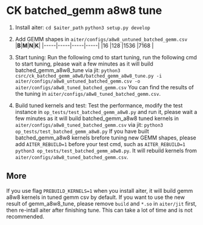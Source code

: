 # CK batched_gemm a8w8 tune

1. Install aiter:
`cd $aiter_path`
`python3 setup.py develop`

2. Add GEMM shapes in `aiter/configs/a8w8_untuned_batched_gemm.csv`
    |**B**|**M**|**N**|**K**|
    |-----|-----|-----|-----|
    |16   |128  |1536 |7168 |

3. Start tuning:
Run the following cmd to start tuning, run the following cmd to start tuning, please wait a few minutes as it will build batched_gemm_a8w8_tune via jit:
`python3 csrc/ck_batched_gemm_a8w8/batched_gemm_a8w8_tune.py -i aiter/configs/a8w8_untuned_batched_gemm.csv -o aiter/configs/a8w8_tuned_batched_gemm.csv`
You can find the results of the tuning in `aiter/configs/a8w8_tuned_batched_gemm.csv`.

4. Build tuned kernels and test:
Test the performance, modify the test instance in `op_tests/test_batched_gemm_a8w8.py` and run it, please wait a few minutes as it will build batched_gemm_a8w8 tuned kernels in `aiter/configs/a8w8_tuned_batched_gemm.csv` via jit:
`python3 op_tests/test_batched_gemm_a8w8.py`
If you have built batched_gemm_a8w8 kernels brefore tuning new GEMM shapes, please add `AITER_REBUILD=1` before your test cmd, such as `AITER_REBUILD=1 python3 op_tests/test_batched_gemm_a8w8.py`. It will rebuild kernels from `aiter/configs/a8w8_tuned_batched_gemm.csv`.


## More
If you use flag `PREBUILD_KERNELS=1` when you install aiter, it will build gemm a8w8 kernels in tuned gemm csv by default. If you want to use the new result of gemm_a8w8_tune, please remove `build` and `*.so` in `aiter/jit` first, then re-intall aiter after finishing tune. This can take a lot of time and is not recommended.
